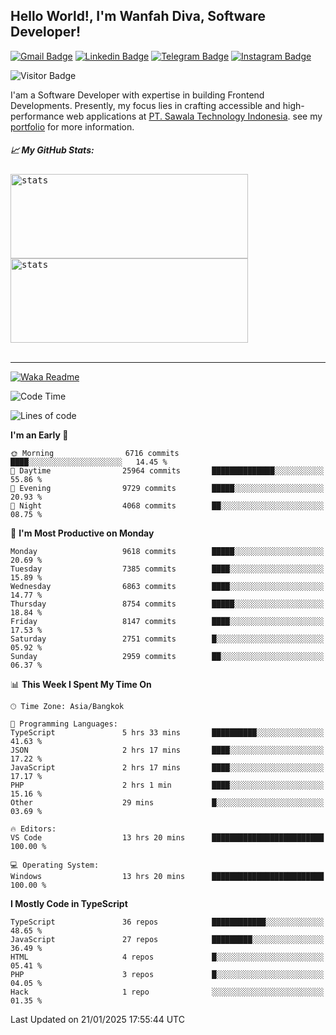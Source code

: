 ## Hello World!, I'm Wanfah Diva, Software Developer!

[![Gmail Badge](https://img.shields.io/badge/-Gmail-white?style=plastic&logo=Gmail&link=mailto:aditputrafirmansyah@gmail.com)](mailto:wanfahdivaa@gmail.com)
[![Linkedin Badge](https://img.shields.io/badge/-LinkedIn-blue?style=plastic&logo=Linkedin&link=https://www.linkedin.com/in/aditputrafirmansyah/)](https://www.linkedin.com/in/wanfahdiva/)
[![Telegram Badge](https://img.shields.io/badge/-Telegram-blue?style=plastic&logo=telegram&link=https://t.me/Adithya_13)](https://t.me/wanfahdiva)
[![Instagram Badge](https://img.shields.io/badge/-Instagram-white?style=plastic&logo=instagram&link=https://www.instagram.com/adithya_firmansyahputra/)](https://www.instagram.com/wnfhdva/)

![Visitor Badge](https://visitor-badge.laobi.icu/badge?page_id=wanfahdiva.wanfahdiva)

<p>
I'am a Software Developer with expertise in building Frontend Developments.
Presently, my focus lies in crafting accessible and high-performance web applications at  <a href="https://sawala/tech" target="_blank">PT. Sawala Technology Indonesia</a>. see my <a href="http://wanfahdiva-com.vercel.app/" target="_blank">portfolio</a> for more information.
</p>

<h5 align="left">
  
📈 **My GitHub Stats:**

</h5>

<div align="left">
<kbd>
  <img height="135em" width="380em" alt="stats" src="https://github-readme-stats-salesp07.vercel.app/api?username=wanfahdiva&count_private=true&show_icons=true&theme=react&rank_icon=github&border_radius=10&hide_title=true"></kbd>
</kbd>
<kbd>
    <img height="135em" width="380em" alt="stats" src="https://github-readme-activity-graph.vercel.app/graph?username=wanfahdiva&theme=react&hide_title=true"></kbd>
</div>

<br />

---

[![Waka Readme](https://github.com/wanfahdiva/wanfahdiva/actions/workflows/waka.yml/badge.svg)](https://github.com/wanfahdiva/wanfahdiva/actions/workflows/waka.yml)

<!--START_SECTION:waka-->
![Code Time](http://img.shields.io/badge/Code%20Time-1%2C621%20hrs%2029%20mins-blue)

![Lines of code](https://img.shields.io/badge/From%20Hello%20World%20I%27ve%20Written-22.2%20million%20lines%20of%20code-blue)

**I'm an Early 🐤** 

```text
🌞 Morning                6716 commits        ████░░░░░░░░░░░░░░░░░░░░░   14.45 % 
🌆 Daytime                25964 commits       ██████████████░░░░░░░░░░░   55.86 % 
🌃 Evening                9729 commits        █████░░░░░░░░░░░░░░░░░░░░   20.93 % 
🌙 Night                  4068 commits        ██░░░░░░░░░░░░░░░░░░░░░░░   08.75 % 
```
📅 **I'm Most Productive on Monday** 

```text
Monday                   9618 commits        █████░░░░░░░░░░░░░░░░░░░░   20.69 % 
Tuesday                  7385 commits        ████░░░░░░░░░░░░░░░░░░░░░   15.89 % 
Wednesday                6863 commits        ████░░░░░░░░░░░░░░░░░░░░░   14.77 % 
Thursday                 8754 commits        █████░░░░░░░░░░░░░░░░░░░░   18.84 % 
Friday                   8147 commits        ████░░░░░░░░░░░░░░░░░░░░░   17.53 % 
Saturday                 2751 commits        █░░░░░░░░░░░░░░░░░░░░░░░░   05.92 % 
Sunday                   2959 commits        ██░░░░░░░░░░░░░░░░░░░░░░░   06.37 % 
```


📊 **This Week I Spent My Time On** 

```text
🕑︎ Time Zone: Asia/Bangkok

💬 Programming Languages: 
TypeScript               5 hrs 33 mins       ██████████░░░░░░░░░░░░░░░   41.63 % 
JSON                     2 hrs 17 mins       ████░░░░░░░░░░░░░░░░░░░░░   17.22 % 
JavaScript               2 hrs 17 mins       ████░░░░░░░░░░░░░░░░░░░░░   17.17 % 
PHP                      2 hrs 1 min         ████░░░░░░░░░░░░░░░░░░░░░   15.16 % 
Other                    29 mins             █░░░░░░░░░░░░░░░░░░░░░░░░   03.69 % 

🔥 Editors: 
VS Code                  13 hrs 20 mins      █████████████████████████   100.00 % 

💻 Operating System: 
Windows                  13 hrs 20 mins      █████████████████████████   100.00 % 
```

**I Mostly Code in TypeScript** 

```text
TypeScript               36 repos            ████████████░░░░░░░░░░░░░   48.65 % 
JavaScript               27 repos            █████████░░░░░░░░░░░░░░░░   36.49 % 
HTML                     4 repos             █░░░░░░░░░░░░░░░░░░░░░░░░   05.41 % 
PHP                      3 repos             █░░░░░░░░░░░░░░░░░░░░░░░░   04.05 % 
Hack                     1 repo              ░░░░░░░░░░░░░░░░░░░░░░░░░   01.35 % 
```




 Last Updated on 21/01/2025 17:55:44 UTC
<!--END_SECTION:waka-->
